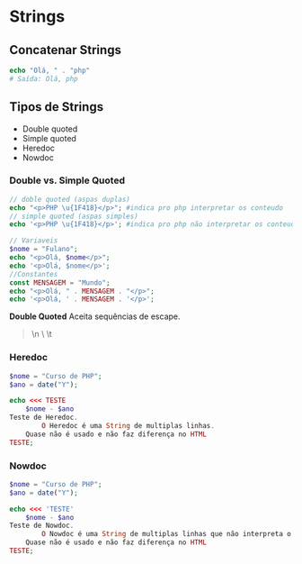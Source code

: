 # Strings
## Concatenar Strings

```php
echo "Olá, " . "php"
# Saída: Olá, php
```

## Tipos de Strings

- Double quoted
- Simple quoted
- Heredoc
- Nowdoc

### Double vs. Simple Quoted
```php
// doble quoted (aspas duplas)
echo "<p>PHP \u{1F418}</p>"; #indica pro php interpretar os conteudo
// simple quoted (aspas simples)
echo '<p>PHP \u{1F418}</p>'; #indica pro php não interpretar os conteudo

// Variaveis
$nome = "Fulano";
echo "<p>Olá, $nome</p>";
echo '<p>Olá, $nome</p>';
//Constantes
const MENSAGEM = "Mundo";
echo "<p>Olá, " . MENSAGEM . "</p>";
echo '<p>Olá, ' . MENSAGEM . '</p>';
```

**Double Quoted**
Aceita sequências de escape.
> \n
> \\
> \t

### Heredoc
```php
$nome = "Curso de PHP";
$ano = date("Y");

echo <<< TESTE
    $nome - $ano
Teste de Heredoc.
        O Heredoc é uma String de multiplas linhas.
    Quase não é usado e não faz diferença no HTML
TESTE;
```

### Nowdoc
```php
$nome = "Curso de PHP";
$ano = date("Y");

echo <<< 'TESTE'
    $nome - $ano
Teste de Nowdoc.
        O Nowdoc é uma String de multiplas linhas que não interpreta o conteúdo.
    Quase não é usado e não faz diferença no HTML
TESTE;
```